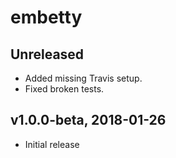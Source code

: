 # embetty

## Unreleased

- Added missing Travis setup.
- Fixed broken tests.

## v1.0.0-beta, 2018-01-26

- Initial release
